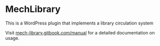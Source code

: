 # MechLibrary
This is a WordPress plugin that implements a library circulation system

Visit [mech-library.gitbook.com/manual](https://mech-library.gitbook.io/manual/) for a detailed documentation on usage.